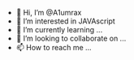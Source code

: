 - 👋 Hi, I’m @A1umrax
- 👀 I’m interested in JAVAscript
- 🌱 I’m currently learning ...
- 💞️ I’m looking to collaborate on ...
- 📫 How to reach me ...

<!---
A1umrax/A1umrax is a ✨ special ✨ repository because its `README.md` (this file) appears on your GitHub profile.
You can click the Preview link to take a look at your changes.
--->
